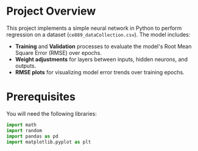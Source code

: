 # Project Overview
This project implements a simple neural network in Python to perform regression on a dataset (`ce889_dataCollection.csv`). The model includes:
- **Training** and **Validation** processes to evaluate the model's Root Mean Square Error (RMSE) over epochs.
- **Weight adjustments** for layers between inputs, hidden neurons, and outputs.
- **RMSE plots** for visualizing model error trends over training epochs.

# Prerequisites
You will need the following libraries:
```python
import math
import random
import pandas as pd
import matplotlib.pyplot as plt
